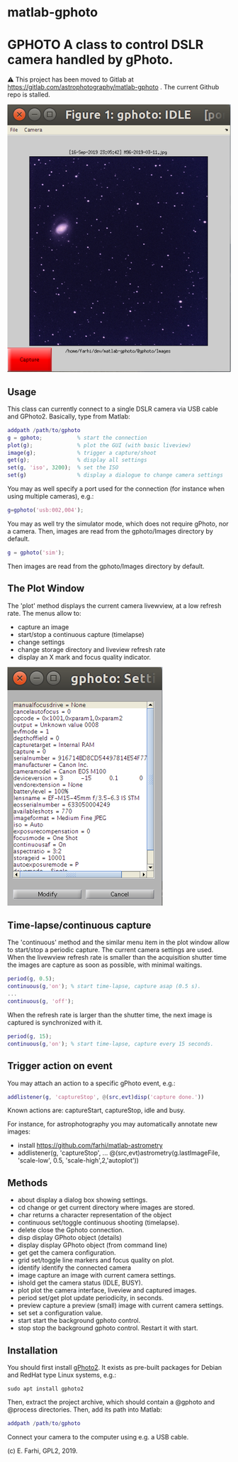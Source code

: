 # matlab-gphoto
GPHOTO A class to control DSLR camera handled by gPhoto.
========================================================

:warning: This project has been moved to Gitlab at https://gitlab.com/astrophotography/matlab-gphoto . The current Github repo is stalled.

![The gPhoto Plot window](@gphoto/doc/gphoto_plot.png "plot(g)")

Usage
-----
This class can currently connect to a single DSLR camera via USB cable and GPhoto2.
Basically, type from Matlab:
```matlab
addpath /path/to/gphoto
g = gphoto;           % start the connection
plot(g);              % plot the GUI (with basic liveview)
image(g);             % trigger a capture/shoot
get(g);               % display all settings
set(g, 'iso', 3200);  % set the ISO
set(g)                % display a dialogue to change camera settings
```

You may as well specify a port used for the connection (for instance when 
using multiple cameras), e.g.:
```matlab
g=gphoto('usb:002,004');
```

You may as well try the simulator mode, which does not require gPhoto, 
nor a camera. Then, images are read from the gphoto/Images directory by default.
```matlab
g = gphoto('sim');
```

Then images are read from the gphoto/Images directory by default.

The Plot Window
---------------
The 'plot' method displays the current camera livewview, at a low refresh rate.
The menus allow to:
- capture an image
- start/stop a continuous capture (timelapse)
- change settings
- change storage directory and liveview refresh rate
- display an X mark and focus quality indicator.

![The gPhoto Settings dialogue](@gphoto/doc/gphoto_settings.png "set(g)")

Time-lapse/continuous capture
-----------------------------
The 'continuous' method and the similar menu item in the plot window allow
to start/stop a periodic capture. The current camera settings are used.
When the livewview refresh rate is smaller than the acquisition shutter time
the images are capture as soon as possible, with minimal waitings. 
```matlab
period(g, 0.5);
continuous(g,'on'); % start time-lapse, capture asap (0.5 s).
...
continuous(g, 'off');
```

When the refresh rate is larger than the shutter time, the next image is 
captured is synchronized with it.
```matlab
period(g, 15);
continuous(g,'on'); % start time-lapse, capture every 15 seconds.
```

Trigger action on event
-----------------------
You may attach an action to a specific gPhoto event, e.g.:
```matlab
addlistener(g, 'captureStop', @(src,evt)disp('capture done.'))
```

Known actions are: captureStart, captureStop, idle and busy.

For instance, for astrophotography you may automatically annotate new images:
  - install https://github.com/farhi/matlab-astrometry
  - addlistener(g, 'captureStop', ...
    @(src,evt)astrometry(g.lastImageFile, 'scale-low', 0.5, 'scale-high',2,'autoplot'))

Methods
-------
- about       display a dialog box showing settings.
- cd          change or get current directory where images are stored. 
- char        returns a character representation of the object
- continuous  set/toggle continuous shooting (timelapse).
- delete      close the Gphoto connection.
- disp        display GPhoto object (details)
- display     display GPhoto object (from command line)
- get         get the camera configuration.
- grid        set/toggle line markers and focus quality on plot.
- identify    identify the connected camera
- image       capture an image with current camera settings.
- ishold      get the camera status (IDLE, BUSY).
- plot        plot the camera interface, liveview and captured images.
- period      set/get plot update periodicity, in seconds.
- preview     capture a preview (small) image with current camera settings.
- set         set a configuration value.
- start       start the background gphoto control.
- stop        stop the background gphoto control. Restart it with start.

Installation
------------
You should first install [gPhoto2](http://www.gphoto.org/ "gPhoto"). It exists
as pre-built packages for Debian and RedHat type Linux systems, e.g.:
```
sudo apt install gphoto2
```

Then, extract the project archive, which should contain a @gphoto and @process 
directories. Then, add its path into Matlab:
```matlab
addpath /path/to/gphoto
```

Connect your camera to the computer using e.g. a USB cable.

(c) E. Farhi, GPL2, 2019.
